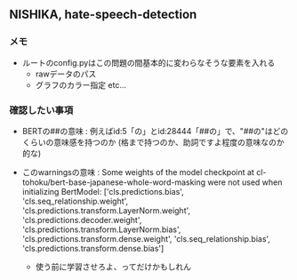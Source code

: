 ## NISHIKA, hate-speech-detection

### メモ
* ルートのconfig.pyはこの問題の間基本的に変わらなそうな要素を入れる
    * rawデータのパス
    * グラフのカラー指定 etc...

### 確認したい事項
* BERTの##の意味 : 例えばid:5「の」とid:28444「##の」で、"##の"はどのくらいの意味感を持つのか
(格まで持つのか、助詞ですよ程度の意味なのか的な)

* このwarningsの意味 : Some weights of the model checkpoint at cl-tohoku/bert-base-japanese-whole-word-masking were not used when initializing BertModel: ['cls.predictions.bias', 'cls.seq_relationship.weight', 'cls.predictions.transform.LayerNorm.weight', 'cls.predictions.decoder.weight', 'cls.predictions.transform.LayerNorm.bias', 'cls.predictions.transform.dense.weight', 'cls.seq_relationship.bias', 'cls.predictions.transform.dense.bias']
    * 使う前に学習させろよ、ってだけかもしれん
